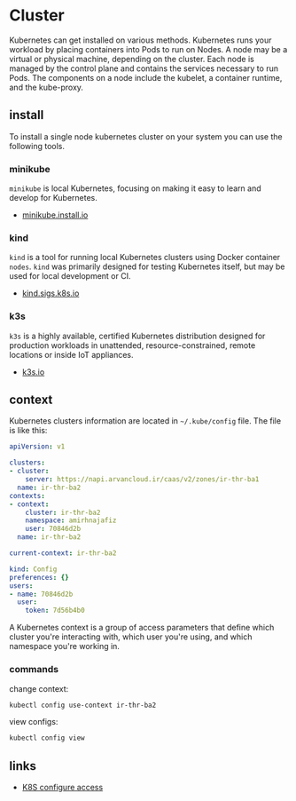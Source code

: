 # Cluster

Kubernetes can get installed on various methods. Kubernetes runs your workload by placing containers into Pods to run on Nodes.
A node may be a virtual or physical machine, depending on the cluster.
Each node is managed by the control plane and contains the services necessary to run Pods.
The components on a node include the kubelet, a container runtime, and the kube-proxy.

## install

To install a single node kubernetes cluster on your system you can use the following tools.

### minikube

```minikube``` is local Kubernetes, focusing on making it easy to learn and develop for Kubernetes.

- [minikube.install.io](https://minikube.sigs.k8s.io/docs/start/)

### kind

```kind``` is a tool for running local Kubernetes clusters using Docker container ```nodes```.
```kind``` was primarily designed for testing Kubernetes itself, but may be used for local development or CI.

- [kind.sigs.k8s.io](https://kind.sigs.k8s.io/)

### k3s

```k3s``` is a highly available, certified Kubernetes distribution designed for production workloads in unattended, 
resource-constrained, remote locations or inside IoT appliances.

- [k3s.io](https://k3s.io/)

## context

Kubernetes clusters information are located in ```~/.kube/config``` file. The file is like this:

```yaml
apiVersion: v1

clusters:
- cluster:
    server: https://napi.arvancloud.ir/caas/v2/zones/ir-thr-ba1
  name: ir-thr-ba2
contexts:
- context:
    cluster: ir-thr-ba2
    namespace: amirhnajafiz
    user: 70846d2b
  name: ir-thr-ba2

current-context: ir-thr-ba2

kind: Config
preferences: {}
users:
- name: 70846d2b
  user:
    token: 7d56b4b0
```

A Kubernetes context is a group of access parameters that define which cluster you're interacting with,
which user you're using, and which namespace you're working in.

### commands

change context:

```sh
kubectl config use-context ir-thr-ba2
```

view configs:

```sh
kubectl config view
```

## links

- [K8S configure access](https://kubernetes.io/docs/tasks/access-application-cluster/configure-access-multiple-clusters/)
